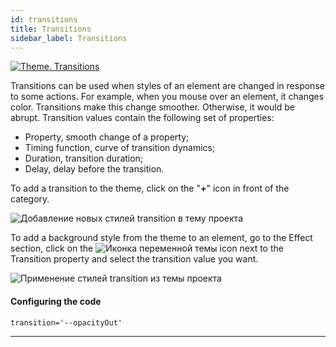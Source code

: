 ```yaml
---
id: transitions
title: Transitions
sidebar_label: Transitions
---
```


[![Theme. Transitions](https://img.youtube.com/vi/04BTGW2s-Tc/0.jpg)](https://www.youtube.com/watch?v=04BTGW2s-Tc)

Transitions can be used when styles of an element are changed in response to some actions. For example, when you mouse over an element, it changes color. Transitions make this change smoother. Otherwise, it would be abrupt. Transition values contain the following set of properties:

-   Property, smooth change of a property;
-   Timing function, curve of transition dynamics;
-   Duration, transition duration;
-   Delay, delay before the transition.

To add a transition to the theme, click on the "**+**" icon in front of the category.

![Добавление новых стилей transition в тему проекта](https://uploads.quarkly.io/landing/docs-theme-panel-transitions-styles-create.png)

To add a background style from the theme to an element, go to the Effect section, click on the
![Иконка переменной темы](https://uploads.quarkly.io/landing/docs-theme-variables-icon.svg?v=1)
icon next to the Transition property and select the transition value you want.

![Применение стилей transition из темы проекта](https://uploads.quarkly.io/landing/docs-theme-panel-shadow-styles-apply.png)

#### Configuring the code

```
transition='--opacityOut'
```

---
